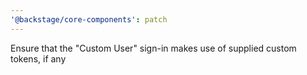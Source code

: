 ```yaml
---
'@backstage/core-components': patch
---
```


Ensure that the "Custom User" sign-in makes use of supplied custom tokens, if any
